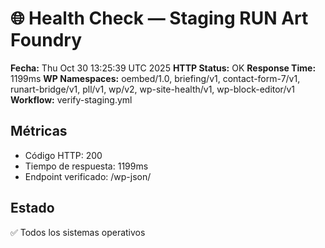 # 🌐 Health Check — Staging RUN Art Foundry
**Fecha:** Thu Oct 30 13:25:39 UTC 2025
**HTTP Status:** OK
**Response Time:** 1199ms
**WP Namespaces:** oembed/1.0, briefing/v1, contact-form-7/v1, runart-bridge/v1, pll/v1, wp/v2, wp-site-health/v1, wp-block-editor/v1
**Workflow:** verify-staging.yml

## Métricas
- Código HTTP: 200
- Tiempo de respuesta: 1199ms
- Endpoint verificado: /wp-json/

## Estado
✅ Todos los sistemas operativos
